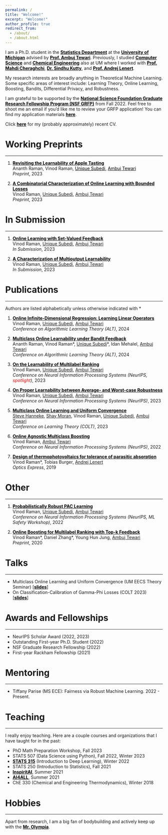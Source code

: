 ```yaml
---
permalink: /
title: "Welcome!"
excerpt: "Welcome!"
author_profile: true
redirect_from: 
  - /about/
  - /about.html
---
```


I am a Ph.D. student in the <b><a href="https://lsa.umich.edu/stats" style="color: black;">Statistics Department</a></b> at the <b><a href="https://umich.edu/" style="color: black;">University of Michigan</a></b> advised by <b><a href="https://ambujtewari.github.io" style="color: black;">Prof. Ambuj Tewari</a></b>. Previously, I studied <b><a href="https://cse.engin.umich.edu/" style="color: black;">Computer Science</a></b> and <b><a href="https://che.engin.umich.edu/" style="color: black;">Chemical Engineering</a></b> also at UM where I worked with <b><a href="https://mahdi.ch" style="color: black;">Prof. Mahdi Cheraghchi</a></b>, <b><a href="https://web.eecs.umich.edu/~skutty/" style="color: black;">Dr. Sindhu Kutty</a></b>, and <b><a href="https://lenert.engin.umich.edu" style="color: black;">Prof. Andrej Lenert</a></b>.  

My research interests are broadly anything in Theoretical Machine Learning. Some specific areas of interest include: Learning Theory, Online Learning, Boosting, Bandits, Differential Privacy, and Robustness. 

I am grateful to be supported by the <b><a href="https://www.nsfgrfp.org" style="color: black;">National Science Foundation Graduate Research Fellowship Program (NSF GRFP)</a></b> from Fall 2022. Feel free to shoot me an email if you’d like me to review your GRFP application! You can find my application materials <b><a href="https://drive.google.com/drive/folders/1o56kOfXVsy64bpcfqegah3f4R85IvN82?usp=sharing" style="color: black;">here</a></b>.

Click <b><a href="http://vinodkraman.github.io/files/Raman_CV.pdf" style="color: black;">here</a></b> for my (probably approximately) recent CV.

# Working Preprints
---
1. <b><a href="https://arxiv.org/abs/2310.19064" style="color: black;">Revisiting the Learnability of Apple Tasting</a></b>\
    Ananth Raman, Vinod Raman, <a href="https://unique-subedi.github.io" style="color: black;">Unique Subedi</a>, <a href="https://ambujtewari.github.io" style="color: black;">Ambuj Tewari</a>\
    _Preprint_, 2023

2. <b><a href="https://arxiv.org/abs/2307.03816" style="color: black;">A Combinatorial Characterization of Online Learning with Bounded Losses</a></b>  
    Vinod Raman, [Unique Subedi](https://unique-subedi.github.io), [Ambuj Tewari](https://ambujtewari.github.io)  
    _Preprint_, 2023  

# In Submission
---
1. <b><a href="https://arxiv.org/abs/2306.06247" style="color: black;">Online Learning with Set-Valued Feedback</a></b>  
    Vinod Raman, [Unique Subedi](https://unique-subedi.github.io), [Ambuj Tewari](https://ambujtewari.github.io)  
    _In Submission_, 2023  

2. <b><a href="https://arxiv.org/abs/2301.02729" style="color: black;">A Characterization of Multioutput Learnability</a></b>\
    Vinod Raman, [Unique Subedi](https://unique-subedi.github.io), [Ambuj Tewari](https://ambujtewari.github.io)  
    _In Submission_, 2023  

# Publications
---
Authors are listed alphabetically unless otherwise indicated with \*

1. <b><a href="https://arxiv.org/abs/2309.06548" style="color: black;">Online Infinite-Dimensional Regression: Learning Linear Operators</a></b>    
    Vinod Raman, [Unique Subedi](https://unique-subedi.github.io), [Ambuj Tewari](https://ambujtewari.github.io)  
    _Conference on Algorithmic Learning Theory (ALT)_, 2024  

2. <b><a href="https://arxiv.org/abs/2308.04620" style="color: black;">Multiclass Online Learnability under Bandit Feedback</a></b>  
    Ananth Raman, Vinod Raman\*, [Unique Subedi](https://unique-subedi.github.io)\*, Idan Mehalel, [Ambuj Tewari](https://ambujtewari.github.io)\
    _Conference on Algorithmic Learning Theory (ALT)_, 2024  

4. <b><a href="https://arxiv.org/abs/2304.03337" style="color: black;">On the Learnability of Multilabel Ranking</a></b>  
    Vinod Raman, [Unique Subedi](https://unique-subedi.github.io), [Ambuj Tewari](https://ambujtewari.github.io)  
    _Conference on Neural Information Processing Systems (NeurIPS, <span style="color: red">spotlight</span>)_, 2023  

5. <b><a href="https://arxiv.org/abs/2211.05656" style="color: black;">On Proper Learnability between Average- and Worst-case Robustness</a></b>
    Vinod Raman, [Unique Subedi](https://unique-subedi.github.io), [Ambuj Tewari](https://ambujtewari.github.io)  
    _Conference on Neural Information Processing Systems (NeurIPS)_, 2023  

6. <b><a href="https://arxiv.org/abs/2303.17716" style="color: black;">Multiclass Online Learning and Uniform Convergence</a></b>   
    [Steve Hanneke](https://stevehanneke.com), [Shay Moran](https://csaws.cs.technion.ac.il/~shaymrn/), Vinod Raman, [Unique Subedi](https://unique-subedi.github.io), [Ambuj Tewari](https://ambujtewari.github.io)  
    _Conference on Learning Theory (COLT)_, 2023  

7. <b><a href="https://arxiv.org/abs/2205.15113" style="color: black;">Online Agnostic Multiclass Boosting</a></b>   
    Vinod Raman, [Ambuj Tewari](https://ambujtewari.github.io)  
    _Conference on Neural Information Processing Systems (NeurIPS)_, 2022  

8. <b><a href="https://opg.optica.org/oe/fulltext.cfm?uri=oe-27-22-31757&id=422403" style="color: black;">Design of thermophotovoltaics for tolerance of parasitic absorption</a></b>  
    Vinod Raman\*, Tobias Burger, [Andrej Lenert](https://lenert.engin.umich.edu)  
    _Optics Express_, 2019  

# Other
---
1. <b><a href="https://drive.google.com/file/d/1c-UFjDTe2qJd31ewZQ7dsx8d42YVa8v-/view?usp=share_link" style="color: black;">Probabilistically Robust PAC Learning</a></b>  
    Vinod Raman, [Unique Subedi](https://unique-subedi.github.io), [Ambuj Tewari](https://ambujtewari.github.io)  
    _Conference on Neural Information Processing Systems (NeurIPS, ML Safety Workshop)_, 2022  

2. <b><a href="https://arxiv.org/abs/1910.10937" style="color: black;">Online Boosting for Multilabel Ranking with Top-k Feedback</a></b>  
    Vinod Raman\*, Daniel Zhang\*, Young Hun Jung, [Ambuj Tewari](https://ambujtewari.github.io)  
    _Preprint_, 2020  

# Talks
---
- Multiclass Online Learning and Uniform Convergence (UM EECS Theory Seminar)  [<b><a href="https://drive.google.com/file/d/1YYH1xC_CDVVpjrbjUNPXMQvojB6XomtV/view?usp=sharing" style="color: black;">slides</a></b>]
- On Classification-Calibration of Gamma-Phi Losses (COLT 2023) [<b><a href="https://drive.google.com/file/d/1odpiQMefHoLJbHs6HLIpS6e0wM8FKEzs/view?usp=sharing" style="color: black;">slides</a></b>]

# Awards and Fellowships
---
- NeurIPS Scholar Award (2022, 2023)
- Outstanding First-year Ph.D. Student (2022)
- NSF Graduate Research Fellowship (2022)
- First-year Rackham Fellowship (2021)

# Mentoring
---
- Tiffany Parise (MS ECE): Fairness via Robust Machine Learning. 2022 - Present.  

# Teaching
---
I really enjoy teaching. Here are a couple courses and organizations that I have taught for in the past: 
- PhD Math Preparation Workshop, Fall 2023 
- STATS 507 (Data Science using Python), Fall 2022, Winter 2023
- <b><a href="https://ambujtewari.github.io/stats315-winter2022/" style="color: black;">STATS 315</a></b> (Introduction to Deep Learning), Winter 2022
- STATS 250 (Introduction to Statistics), Fall 2021
- <b><a href="https://www.inspiritai.com" style="color: black;">InspiritAI</a></b>, Summer 2021
- <b><a href="https://ai-4-all.org" style="color: black;">AI4ALL</a></b>, Summer 2021
- ChE 330 (Chemical and Engineering Thermodynamics), Winter 2018

# Hobbies
---
Apart from research, I am a big fan of bodybuilding and actively keep up with the <b><a href="https://mrolympia.com" style="color: black;">Mr. Olympia</a></b>.




